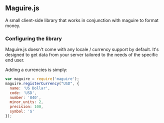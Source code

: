 ## Maguire.js

A small client-side library that works in conjunction with maguire to format money.

### Configuring the library

Maguire.js doesn't come with any locale / currency support by default. It's designed to get data from your server tailored to the needs of the specific end user.

Adding a currencies is simply:

```javascript
var maguire = require('maguire');
maguire.registerCurrency("USD", {
  name: 'US Dollar',
  code: 'USD',
  number: '840',
  minor_units: 2,
  precision: 100,
  symbol: '$'
});
```
